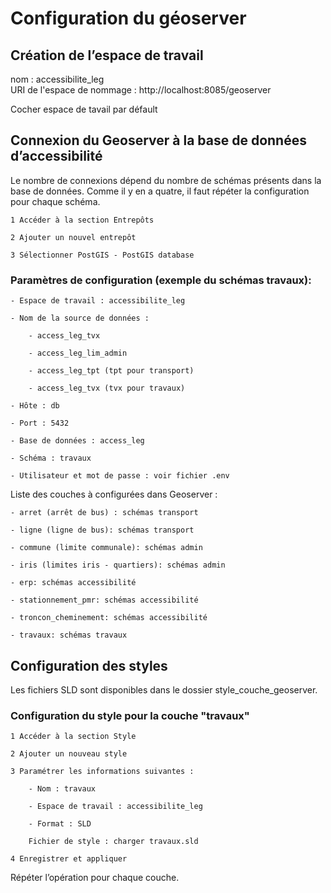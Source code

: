 # Configuration du géoserver

## Création de l’espace de travail

nom : accessibilite_leg<br>
URI de l'espace de nommage : http://localhost:8085/geoserver<br>

Cocher espace de tavail par défault


## Connexion du Geoserver à la base de données d’accessibilité

Le nombre de connexions dépend du nombre de schémas présents dans la base de données. Comme il y en a quatre, il faut répéter la configuration pour chaque schéma.

	1 Accéder à la section Entrepôts

	2 Ajouter un nouvel entrepôt

	3 Sélectionner PostGIS - PostGIS database

### Paramètres de configuration (exemple du schémas travaux):

    - Espace de travail : accessibilite_leg

    - Nom de la source de données :

        - access_leg_tvx

        - access_leg_lim_admin

        - access_leg_tpt (tpt pour transport)

        - access_leg_tvx (tvx pour travaux)

    - Hôte : db

    - Port : 5432

    - Base de données : access_leg

    - Schéma : travaux

    - Utilisateur et mot de passe : voir fichier .env

Liste des couches à configurées dans Geoserver :

    - arret (arrêt de bus) : schémas transport

	- ligne (ligne de bus): schémas transport

    - commune (limite communale): schémas admin

	- iris (limites iris - quartiers): schémas admin

    - erp: schémas accessibilité
    
    - stationnement_pmr: schémas accessibilité

    - troncon_cheminement: schémas accessibilité

	- travaux: schémas travaux

## Configuration des styles

Les fichiers SLD sont disponibles dans le dossier style_couche_geoserver.

### Configuration du style pour la couche "travaux"

    1 Accéder à la section Style

    2 Ajouter un nouveau style

    3 Paramétrer les informations suivantes :

        - Nom : travaux

        - Espace de travail : accessibilite_leg

        - Format : SLD

        Fichier de style : charger travaux.sld

    4 Enregistrer et appliquer

Répéter l’opération pour chaque couche.